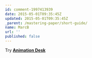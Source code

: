 ```yaml
---
id: comment-1997413939
date: 2015-05-01T09:35:45Z
updated: 2015-05-01T09:35:45Z
_parent: /mastering-paper/short-guide/
name: MarcB
url: ''
published: false
---
```


Try [**Animation Desk**](http://www.kdanmobile.com/en/animation-desk/)
